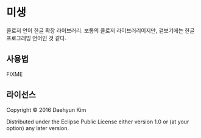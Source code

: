 # 미생

클로저 언어 한글 확장 라이브러리. 보통의 클로저 라이브러리이지만, 겉보기에는 한글 프로그래밍 언어인 것 같다.

## 사용법

FIXME

## 라이선스

Copyright © 2016 Daehyun Kim

Distributed under the Eclipse Public License either version 1.0 or (at
your option) any later version.
